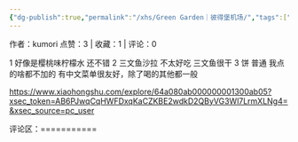 ```yaml
---
{"dg-publish":true,"permalink":"/xhs/Green Garden｜彼得堡机场/","tags":["rednote","圣彼得堡"],"created":"2025-03-17T22:09:18.106+08:00","updated":"2025-03-17T22:09:31.207+08:00"}
---
```


作者：kumori
点赞：3   |   收藏：1   |   评论：0

1 好像是樱桃味柠檬水 还不错
2 三文鱼沙拉 不太好吃 三文鱼很干
3 饼 普通 我点的啥都不加的
有中文菜单很友好，除了喝的其他都一般

https://www.xiaohongshu.com/explore/64a080ab000000001300ab05?xsec_token=AB6PJwqCqHWFDxqKaCZKBE2wdkD2QByVG3Wl7LrmXLNg4=&xsec_source=pc_user

评论区：===========

